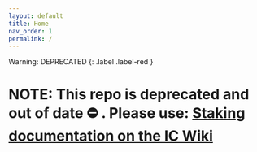 ```yaml
---
layout: default
title: Home
nav_order: 1
permalink: /
---
```

Warning: DEPRECATED
{: .label .label-red }

# NOTE: This repo is deprecated and out of date ⛔️ . Please use: [Staking documentation on the IC Wiki](https://wiki.internetcomputer.org/wiki/Tutorials_for_acquiring,_managing,_and_staking_ICP)


